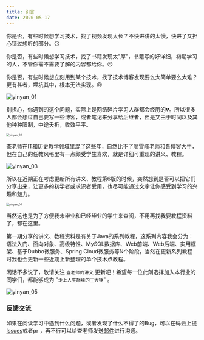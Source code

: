 ```yaml
---
title: 引言
date: 2020-05-17
---
```


你是否，有些时候想学习技术，找了视频发现太长？不快进讲的太慢，快进了又担心错过想听的部分。:cry:  

你是否，有些时候想学习技术，找了书籍发现太"厚"，书籍写的好详细，初期学习的人，不管你需不需要了解的内容都给你。:cry:  

你是否，有些时候想立刻用到某个技术，找了技术博客发现要么太简单要么太难？更有甚者，埋坑其中，根本无法实现。:cry:  

![yinyan_01](http://img.muyoung.tech/yinyan_01.png)

别担心，你遇到的这个问题，实际上是网络碎片学习人群都会经历的:broken_heart:。所以很多人都会想过自己要写一些博客，或者笔记来分享给后继者，但是又由于时间以及其他种种限制，中途夭折，收效平平。  

<img src="http://img.muyoung.tech/yinyan_02.png" alt="yinyan_02" style="zoom:50%;" />

查老师在IT和历史教学领域里混了这些年，自然比不了廖雪峰老师和各博客大牛，但在自己的任教风格里有一点颇受学生喜欢，就是详细可重现的讲义、教程。  

![yinyan_03](http://img.muyoung.tech/yinyan_03.png)

所以在近期正在考虑更新所有讲义、教程第6版的时候，突然想到是否可以把它们分享出来，让更多的初学者或求识者受用，也尽可能通过文字让你感受到学习的兴趣和魅力。  

<img src="http://img.muyoung.tech/yinyan_04.png" alt="yinyan_04" style="zoom:50%;" />

当然这也是为了方便我未毕业和已经毕业的学生来查阅，不用再找我要教程资料了，都在这里。  

第一期分享的讲义、教程资料是有关于Java的系列教程，这系列内容我会分为：语法入门、面向对象、高级特性、MySQL数据库、Web前端、Web后端、实用框架、基于Dubbo微服务、Spring Cloud微服务等N个阶段，当然在更新系列教程时我也会更新一些近期上新整理的单个技术点教程。  

闲话不多说了，敬请关注 `查老师的讲义` 更新吧！希望每一位此刻选择加入本行业的同学们，都能够成为 "`走上人生巅峰的王大锤`" 。  

![yinyan_05](http://img.muyoung.tech/day01-1-1.jpg)

### 反馈交流
如果在阅读学习中遇到什么问题，或者发现了什么不得了的Bug，可以在码云上提 [Issues](https://github.com/Charles7c/handout/issues)或者pr ，再不行可以给查老师发送<a href="mailto:charles7c@126.com">邮件</a>进行沟通。

